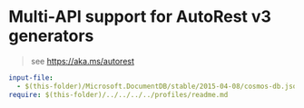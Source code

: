 # Multi-API support for AutoRest v3 generators

> see https://aka.ms/autorest

``` yaml $(enable-multi-api)
input-file:
  - $(this-folder)/Microsoft.DocumentDB/stable/2015-04-08/cosmos-db.json
require: $(this-folder)/../../../../profiles/readme.md
```
